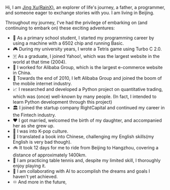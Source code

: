 Hi, I am [Jing Xu(RainX)](https://www.rainx.cc/), an explorer of life's journey, a father, a programmer, and someone eager to exchange stories with you. I am living in Beijing. 

Throughout my journey, I've had the privilege of embarking on (and continuing to embark on) these exciting adventures:

- 🩼 As a primary school student, I started my programming career by using a machine with a 6502 chip and running Basic.
- 🎮 During my university years, I wrote a Tetris game using Turbo C 2.0.
- 🇾 As a graduate, I joined Yahoo!, which was the largest website in the world at that time (2004).
- 🏪 I worked for Alibaba Group, which is the largest e-commerce website in China.
- 📱 Towards the end of 2010, I left Alibaba Group and joined the boom of the mobile internet industry.
- 📈 I researched and developed a Python project on quantitative trading, which was (once) well-known by many people. (In fact, I intended to learn Python development through this project)
- 🏛️ I joined the startup company RightCapital and continued my career in the Fintech industry.
- ❤️ I got married, welcomed the birth of my daughter, and accompanied her as she grew up.
- 🎵 I was into K-pop culture.
- 📖 I translated a book into Chinese, challenging my English skills(my English is very bad though).
- 🚲 It took 12 days for me to ride from Beijing to Hangzhou, covering a distance of approximately 1400km.
- 🏓 I am practicing table tennis and, despite my limited skill, I thoroughly enjoy playing it.
- 🤖 I am collaborating with AI to accomplish the dreams and goals I haven't yet achieved.
- ♾️ And more in the future,
